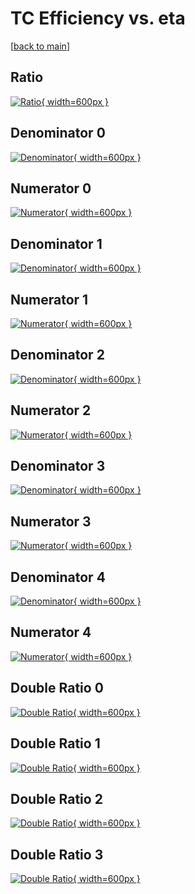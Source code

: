 # TC Efficiency vs. eta

[[back to main](./)]



## Ratio

[![Ratio](../mtv/var/TC_xtr_13_0_eff_eta.png){ width=600px }](../mtv/var/TC_xtr_13_0_eff_eta.pdf)

## Denominator 0

[![Denominator](../mtv/den/TC_xtr_13_0_eff_eta_den0.png){ width=600px }](../mtv/den/TC_xtr_13_0_eff_eta_den0.pdf)

## Numerator 0

[![Numerator](../mtv/num/TC_xtr_13_0_eff_eta_num0.png){ width=600px }](../mtv/num/TC_xtr_13_0_eff_eta_num0.pdf)

## Denominator 1

[![Denominator](../mtv/den/TC_xtr_13_0_eff_eta_den1.png){ width=600px }](../mtv/den/TC_xtr_13_0_eff_eta_den1.pdf)

## Numerator 1

[![Numerator](../mtv/num/TC_xtr_13_0_eff_eta_num1.png){ width=600px }](../mtv/num/TC_xtr_13_0_eff_eta_num1.pdf)

## Denominator 2

[![Denominator](../mtv/den/TC_xtr_13_0_eff_eta_den2.png){ width=600px }](../mtv/den/TC_xtr_13_0_eff_eta_den2.pdf)

## Numerator 2

[![Numerator](../mtv/num/TC_xtr_13_0_eff_eta_num2.png){ width=600px }](../mtv/num/TC_xtr_13_0_eff_eta_num2.pdf)

## Denominator 3

[![Denominator](../mtv/den/TC_xtr_13_0_eff_eta_den3.png){ width=600px }](../mtv/den/TC_xtr_13_0_eff_eta_den3.pdf)

## Numerator 3

[![Numerator](../mtv/num/TC_xtr_13_0_eff_eta_num3.png){ width=600px }](../mtv/num/TC_xtr_13_0_eff_eta_num3.pdf)

## Denominator 4

[![Denominator](../mtv/den/TC_xtr_13_0_eff_eta_den4.png){ width=600px }](../mtv/den/TC_xtr_13_0_eff_eta_den4.pdf)

## Numerator 4

[![Numerator](../mtv/num/TC_xtr_13_0_eff_eta_num4.png){ width=600px }](../mtv/num/TC_xtr_13_0_eff_eta_num4.pdf)

## Double Ratio 0

[![Double Ratio](../mtv/ratio/TC_xtr_13_0_eff_eta_ratio0.png){ width=600px }](../mtv/ratio/TC_xtr_13_0_eff_eta_ratio0.pdf)

## Double Ratio 1

[![Double Ratio](../mtv/ratio/TC_xtr_13_0_eff_eta_ratio1.png){ width=600px }](../mtv/ratio/TC_xtr_13_0_eff_eta_ratio1.pdf)

## Double Ratio 2

[![Double Ratio](../mtv/ratio/TC_xtr_13_0_eff_eta_ratio2.png){ width=600px }](../mtv/ratio/TC_xtr_13_0_eff_eta_ratio2.pdf)

## Double Ratio 3

[![Double Ratio](../mtv/ratio/TC_xtr_13_0_eff_eta_ratio3.png){ width=600px }](../mtv/ratio/TC_xtr_13_0_eff_eta_ratio3.pdf)

